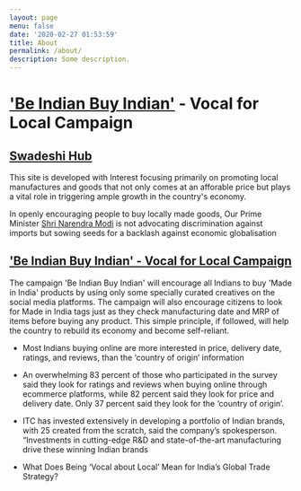 ```yaml
---
layout: page
menu: false
date: '2020-02-27 01:53:59'
title: About
permalink: /about/
description: Some description.
---
```


<!-- <img class="img-rounded" src="/assets/img/uploads/profile.png" alt="Thiago Rossener" width="200"> -->

# <a href="#">'Be Indian Buy Indian'</a> - Vocal for Local Campaign
## <a href="#">Swadeshi Hub</a>

This site is developed with Interest focusing primarily on promoting local manufactures and goods that not only comes at an afforable price but plays a vital role in triggering ample growth in the country's economy.

In openly encouraging people to buy locally made goods, Our Prime Minister <a href="#">Shri Narendra Modi</a> is not advocating discrimination against imports but sowing seeds for a backlash against economic globalisation

## <a href="#">'Be Indian Buy Indian' - Vocal for Local Campaign</a>

The campaign 'Be Indian Buy Indian' will encourage all Indians to buy 'Made in India' products by using only some specially curated creatives on the social media platforms. The campaign will also encourage citizens to look for Made in India tags just as they check manufacturing date and MRP of items before buying any product. This simple principle, if followed, will help the country to rebuild its economy and become self-reliant.

* Most Indians buying online are more interested in price, delivery date, ratings, and reviews, than the ‘country of origin’ information

* An overwhelming 83 percent of those who participated in the survey said they look for ratings and reviews when buying online through ecommerce platforms, while 82 percent said they look for price and delivery date. Only 37 percent said they look for the ‘country of origin’.

* ITC has invested extensively in developing a portfolio of Indian brands, with 25 created from the scratch, said the company’s spokesperson. “Investments in cutting-edge R&D and state-of-the-art manufacturing drive these winning Indian brands

* What Does Being ‘Vocal about Local’ Mean for India’s Global Trade Strategy? 